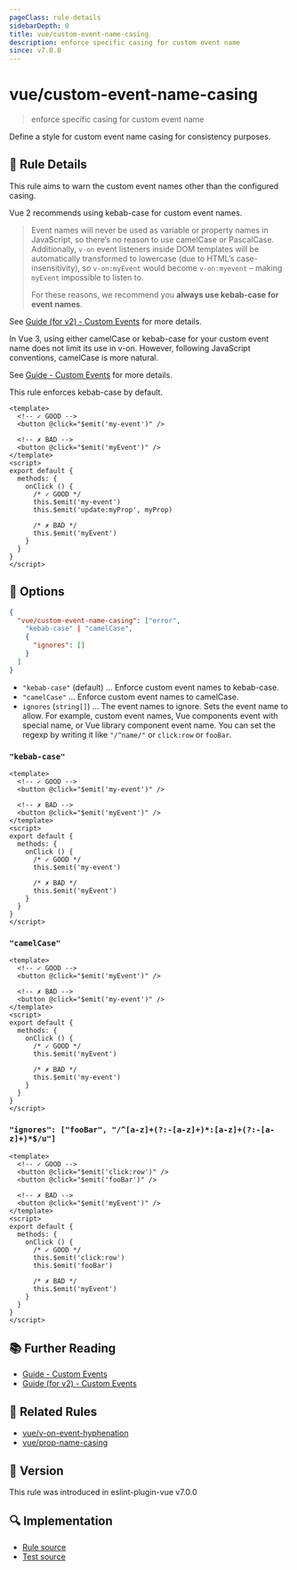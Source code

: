 ```yaml
---
pageClass: rule-details
sidebarDepth: 0
title: vue/custom-event-name-casing
description: enforce specific casing for custom event name
since: v7.0.0
---
```

# vue/custom-event-name-casing

> enforce specific casing for custom event name

Define a style for custom event name casing for consistency purposes.

## :book: Rule Details

This rule aims to warn the custom event names other than the configured casing.

Vue 2 recommends using kebab-case for custom event names.

> Event names will never be used as variable or property names in JavaScript, so there’s no reason to use camelCase or PascalCase. Additionally, `v-on` event listeners inside DOM templates will be automatically transformed to lowercase (due to HTML’s case-insensitivity), so `v-on:myEvent` would become `v-on:myevent` – making `myEvent` impossible to listen to.
>
> For these reasons, we recommend you **always use kebab-case for event names**.

See [Guide (for v2) - Custom Events] for more details.

In Vue 3, using either camelCase or kebab-case for your custom event name does not limit its use in v-on. However, following JavaScript conventions, camelCase is more natural.

See [Guide - Custom Events] for more details.

This rule enforces kebab-case by default.

<eslint-code-block :rules="{'vue/custom-event-name-casing': ['error']}">

```vue
<template>
  <!-- ✓ GOOD -->
  <button @click="$emit('my-event')" />

  <!-- ✗ BAD -->
  <button @click="$emit('myEvent')" />
</template>
<script>
export default {
  methods: {
    onClick () {
      /* ✓ GOOD */
      this.$emit('my-event')
      this.$emit('update:myProp', myProp)

      /* ✗ BAD */
      this.$emit('myEvent')
    }
  }
}
</script>
```

</eslint-code-block>

## :wrench: Options

```json
{
  "vue/custom-event-name-casing": ["error",
    "kebab-case" | "camelCase",
    {
      "ignores": []
    }
  ]
}
```

- `"kebab-case"` (default) ... Enforce custom event names to kebab-case.
- `"camelCase"` ... Enforce custom event names to camelCase.
- `ignores` (`string[]`) ... The event names to ignore. Sets the event name to allow. For example, custom event names, Vue components event with special name, or Vue library component event name. You can set the regexp by writing it like `"/^name/"` or `click:row` or `fooBar`.

### `"kebab-case"`

<eslint-code-block :rules="{'vue/custom-event-name-casing': ['error', 'kebab-case']}">

```vue
<template>
  <!-- ✓ GOOD -->
  <button @click="$emit('my-event')" />

  <!-- ✗ BAD -->
  <button @click="$emit('myEvent')" />
</template>
<script>
export default {
  methods: {
    onClick () {
      /* ✓ GOOD */
      this.$emit('my-event')

      /* ✗ BAD */
      this.$emit('myEvent')
    }
  }
}
</script>
```

</eslint-code-block>

### `"camelCase"`

<eslint-code-block :rules="{'vue/custom-event-name-casing': ['error', 'camelCase']}">

```vue
<template>
  <!-- ✓ GOOD -->
  <button @click="$emit('myEvent')" />

  <!-- ✗ BAD -->
  <button @click="$emit('my-event')" />
</template>
<script>
export default {
  methods: {
    onClick () {
      /* ✓ GOOD */
      this.$emit('myEvent')

      /* ✗ BAD */
      this.$emit('my-event')
    }
  }
}
</script>
```

</eslint-code-block>

### `"ignores": ["fooBar", "/^[a-z]+(?:-[a-z]+)*:[a-z]+(?:-[a-z]+)*$/u"]`

<eslint-code-block :rules="{'vue/custom-event-name-casing': ['error', { ignores: ['fooBar', '/^[a-z]+(?:-[a-z]+)*:[a-z]+(?:-[a-z]+)*$/u'] }]}">

```vue
<template>
  <!-- ✓ GOOD -->
  <button @click="$emit('click:row')" />
  <button @click="$emit('fooBar')" />

  <!-- ✗ BAD -->
  <button @click="$emit('myEvent')" />
</template>
<script>
export default {
  methods: {
    onClick () {
      /* ✓ GOOD */
      this.$emit('click:row')
      this.$emit('fooBar')

      /* ✗ BAD */
      this.$emit('myEvent')
    }
  }
}
</script>
```

</eslint-code-block>

## :books: Further Reading

- [Guide - Custom Events]
- [Guide (for v2) - Custom Events]

[Guide - Custom Events]: https://v3.vuejs.org/guide/component-custom-events.html
[Guide (for v2) - Custom Events]: https://vuejs.org/v2/guide/components-custom-events.html

## :couple: Related Rules

- [vue/v-on-event-hyphenation](./v-on-event-hyphenation.md)
- [vue/prop-name-casing](./prop-name-casing.md)

## :rocket: Version

This rule was introduced in eslint-plugin-vue v7.0.0

## :mag: Implementation

- [Rule source](https://github.com/vuejs/eslint-plugin-vue/blob/master/lib/rules/custom-event-name-casing.js)
- [Test source](https://github.com/vuejs/eslint-plugin-vue/blob/master/tests/lib/rules/custom-event-name-casing.js)
